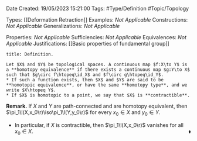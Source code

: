 <div class="topSpace"></div>

Date Created: 19/05/2023 15:21:00
Tags: #Type/Definition #Topic/Topology

Types: [[Deformation Retraction]]
Examples: _Not Applicable_
Constructions: _Not Applicable_
Generalizations: _Not Applicable_

Properties: _Not Applicable_
Sufficiencies: _Not Applicable_
Equivalences: _Not Applicable_
Justifications: [[Basic properties of fundamental group]]

``` ad-Definition
title: Definition.

Let $X$ and $Y$ be topological spaces. A continuous map $f:X\to Y$ is a **homotopy equivalence** if there exists a continuous map $g:Y\to X$ such that $g\circ f\htopeq\id_X$ and $f\circ g\htopeq\id_Y$.
* If such a function exists, then $X$ and $Y$ are said to be **homotopic equivalence**, or have the same **homotopy type**, and we write $X\htopeq Y$.
* If $X$ is homotopic to a point, we say that $X$ is **contractible**.

```

**Remark.** If $X$ and $Y$ are path-connected and are homotopy equivalent, then $\pi_1\l(X,x_0\r)\iso\pi_1\l(Y,y_0\r)$ for every $x_0\in X$ and $y_0\in Y$.
* In particular, if $X$ is contractible, then $\pi_1\l(X,x_0\r)$ vanishes for all $x_0\in X$.<span style="float:right;">$\blacklozenge$</span>
